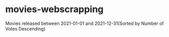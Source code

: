 # movies-webscrapping
Movies released between 2021-01-01 and 2021-12-31(Sorted by Number of Votes Descending)
